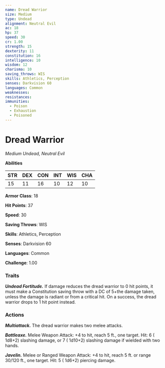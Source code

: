 ```yaml
---
name: Dread Warrior
size: Medium
type: Undead
alignment: Neutral Evil
ac: 18
hp: 37
speed: 30
cr: 1.00
strength: 15
dexterity: 11
constitution: 16
intelligence: 10
wisdom: 12
charisma: 10
saving_throws: WIS
skills: Athletics, Perception
senses: Darkvision 60
languages: Common
weaknesses:
resistances:
immunities:
  - Poison
  - Exhaustion
  - Poisoned
---
```


# Dread Warrior

*Medium Undead, Neutral Evil*

**Abilities**

| STR | DEX | CON | INT | WIS | CHA |
| --- | --- | --- | --- | --- | --- |
| 15 | 11 | 16 | 10 | 12 | 10 |

**Armor Class**: 18

**Hit Points**: 37

**Speed**: 30

**Saving Throws**: WIS

**Skills**: Athletics, Perception

**Senses**: Darkvision 60

**Languages**: Common

**Challenge**: 1.00


### Traits
***Undead Fortitude.*** If damage reduces the dread warrior to 0 hit points, it must make a Constitution saving throw with a DC of 5+the damage taken, unless the damage is radiant or from a critical hit. On a success, the dread warrior drops to 1 hit point instead.


### Actions
***Multiattack.*** The dread warrior makes two melee attacks.

***Battleaxe.*** Melee Weapon Attack:  +4 to hit, reach 5 ft., one target. Hit: 6 ( 1d8+2) slashing damage, or 7 ( 1d10+2) slashing damage if wielded with two hands.

***Javelin.*** Melee or Ranged Weapon Attack:  +4 to hit, reach 5 ft. or range 30/120 ft., one target. Hit: 5 ( 1d6+2) piercing damage.

